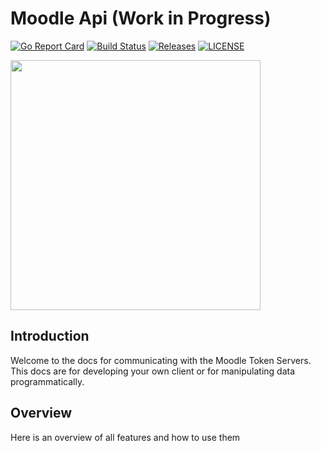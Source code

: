 # Moodle Api (Work in Progress)

[![Go Report Card](https://img.shields.io/badge/javascript%20report-A+-brightgreen.svg?style=flat)](https://github.com/Coinmaster123456/moodletokenapi)
[![Build Status](https://github.com/sodafoundation/api/actions/workflows/ci.yml/badge.svg)](https://github.com/Coinmaster123456/moodletokenapi)
[![Releases](https://img.shields.io/github/release/sodafoundation/api/all.svg?style=flat-square)](https://github.com/Coinmaster123456/moodletokenapi)
[![LICENSE](https://img.shields.io/badge/license-MIT-brightgreen?style=flat-square)](https://github.com/Coinmaster123456/moodletokenapi/blob/main/LICENSE)

<img src="https://cdn.discordapp.com/icons/919663738041274408/90924f0599a9e8582a7ebaf92135b4b5.png?size=512" width="400" height="400">

## Introduction
Welcome to the docs for communicating with the Moodle Token Servers. This docs are for developing your own client or for manipulating data programmatically.
## Overview
Here is an overview of all features and how to use them
